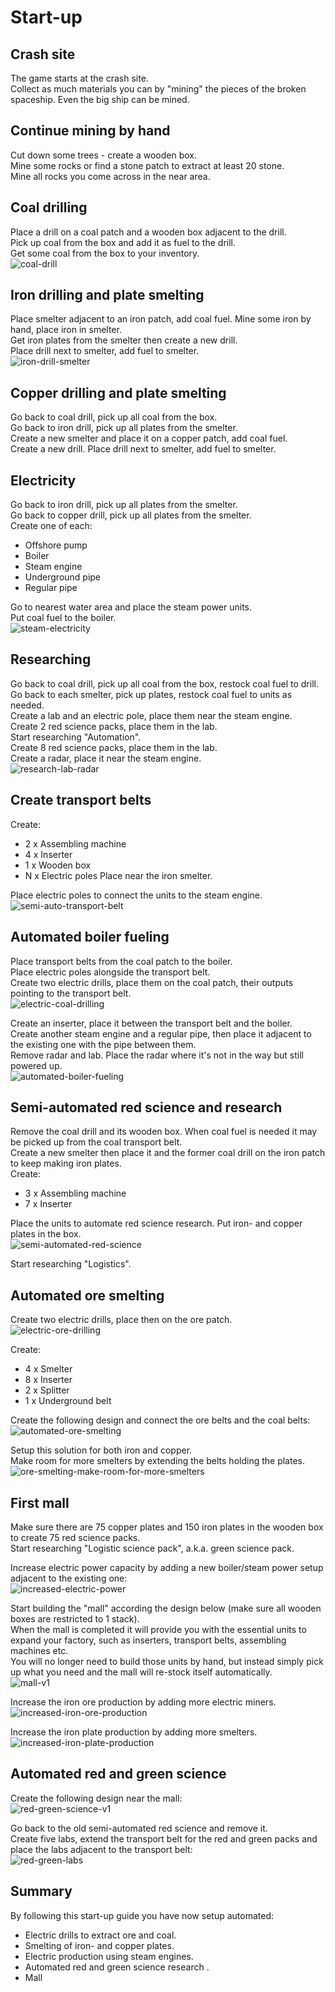 # Start-up

## Crash site

The game starts at the crash site.  
Collect as much materials you can by "mining" the pieces of the broken spaceship. Even the big ship can be mined.

## Continue mining by hand

Cut down some trees - create a wooden box.  
Mine some rocks or find a stone patch to extract at least 20 stone.  
Mine all rocks you come across in the near area.

## Coal drilling

Place a drill on a coal patch and a wooden box adjacent to the drill.  
Pick up coal from the box and add it as fuel to the drill.  
Get some coal from the box to your inventory.  
![coal-drill](images/coal-drill.png)

## Iron drilling and plate smelting

Place smelter adjacent to an iron patch, add coal fuel. Mine some iron by hand, place iron in smelter.  
Get iron plates from the smelter then create a new drill.  
Place drill next to smelter, add fuel to smelter.  
![iron-drill-smelter](images/iron-drill-smelter.png)

## Copper drilling and plate smelting

Go back to coal drill, pick up all coal from the box.  
Go back to iron drill, pick up all plates from the smelter.  
Create a new smelter and place it on a copper patch, add coal fuel.  
Create a new drill. Place drill next to smelter, add fuel to smelter.  

## Electricity

Go back to iron drill, pick up all plates from the smelter.  
Go back to copper drill, pick up all plates from the smelter.  
Create one of each:
- Offshore pump
- Boiler
- Steam engine
- Underground pipe
- Regular pipe

Go to nearest water area and place the steam power units.  
Put coal fuel to the boiler.  
![steam-electricity](images/steam-electricity.png)

## Researching

Go back to coal drill, pick up all coal from the box, restock coal fuel to drill.  
Go back to each smelter, pick up plates, restock coal fuel to units as needed.  
Create a lab and an electric pole, place them near the steam engine.  
Create 2 red science packs, place them in the lab.  
Start researching "Automation".  
Create 8 red science packs, place them in the lab.  
Create a radar, place it near the steam engine.  
![research-lab-radar](images/research-lab-radar.png)

## Create transport belts

Create:
- 2 x Assembling machine
- 4 x Inserter
- 1 x Wooden box
- N x Electric poles
Place near the iron smelter.

Place electric poles to connect the units to the steam engine.  
![semi-auto-transport-belt](images/semi-auto-transport-belt.png)

## Automated boiler fueling

Place transport belts from the coal patch to the boiler.  
Place electric poles alongside the transport belt.  
Create two electric drills, place them on the coal patch, their outputs pointing to the transport belt.  
![electric-coal-drilling](images/electric-coal-drilling.png)

Create an inserter, place it between the transport belt and the boiler.  
Create another steam engine and a regular pipe, then place it adjacent to the existing one with the pipe between them.  
Remove radar and lab. Place the radar where it's not in the way but still powered up.  
![automated-boiler-fueling](images/automated-boiler-fueling.png)

## Semi-automated red science and research

Remove the coal drill and its wooden box. When coal fuel is needed it may be picked up from the coal transport belt.  
Create a new smelter then place it and the former coal drill on the iron patch to keep making iron plates.  
Create:
- 3 x Assembling machine
- 7 x Inserter

Place the units to automate red science research. Put iron- and copper plates in the box.  
![semi-automated-red-science](images/semi-automated-red-science.png)

Start researching "Logistics".

## Automated ore smelting

Create two electric drills, place then on the ore patch.  
![electric-ore-drilling](images/electric-ore-drilling.png)

Create:
- 4 x Smelter
- 8 x Inserter
- 2 x Splitter
- 1 x Underground belt

Create the following design and connect the ore belts and the coal belts:  
![automated-ore-smelting](images/automated-ore-smelting.png)

Setup this solution for both iron and copper.  
Make room for more smelters by extending the belts holding the plates.
![ore-smelting-make-room-for-more-smelters](images/ore-smelting-make-room-for-more-smelters.png)

## First mall

Make sure there are 75 copper plates and 150 iron plates in the wooden box to create 75 red science packs.  
Start researching "Logistic science pack", a.k.a. green science pack.

Increase electric power capacity by adding a new boiler/steam power setup adjacent to the existing one:  
![increased-electric-power](images/increased-electric-power.png)

Start building the "mall" according the design below (make sure all wooden boxes are restricted to 1 stack).  
When the mall is completed it will provide you with the essential units to expand your factory, such as inserters, transport belts, assembling machines etc.  
You will no longer need to build those units by hand, but instead simply pick up what you need and the mall will re-stock itself automatically.  
![mall-v1](images/mall-v1.png)

Increase the iron ore production by adding more electric miners.  
![increased-iron-ore-production](images/increased-iron-ore-production.png)

Increase the iron plate production by adding more smelters.  
![increased-iron-plate-production](images/increased-iron-plate-production.png)

## Automated red and green science

Create the following design near the mall:  
![red-green-science-v1](images/red-green-science-v1.png)

Go back to the old semi-automated red science and remove it.  
Create five labs, extend the transport belt for the red and green packs and place the labs adjacent to the transport belt:  
![red-green-labs](images/red-green-labs.png)

## Summary

By following this start-up guide you have now setup automated:
- Electric drills to extract ore and coal.
- Smelting of iron- and copper plates.
- Electric production using steam engines.
- Automated red and green science research .
- Mall
